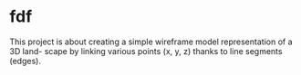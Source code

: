 # fdf
This project is about creating a simple wireframe model representation of a 3D 
land- scape by linking various points (x, y, z) thanks to line segments (edges).
